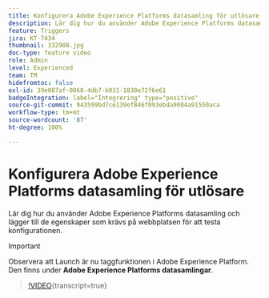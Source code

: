 ```yaml
---
title: Konfigurera Adobe Experience Platforms datasamling för utlösare
description: Lär dig hur du använder Adobe Experience Platforms datasamling och lägger till de egenskaper som krävs på webbplatsen för att testa konfigurationen.
feature: Triggers
jira: KT-7434
thumbnail: 332908.jpg
doc-type: feature video
role: Admin
level: Experienced
team: TM
hidefromtoc: false
exl-id: 39e087af-0868-4db7-b031-1830e72f6e61
badgeIntegration: label="Integrering" type="positive"
source-git-commit: 943599bd7ce139ef846f093ebda9084a91550aca
workflow-type: tm+mt
source-wordcount: '87'
ht-degree: 100%

---
```


# Konfigurera Adobe Experience Platforms datasamling för utlösare

Lär dig hur du använder Adobe Experience Platforms datasamling och lägger till de egenskaper som krävs på webbplatsen för att testa konfigurationen.

>[!IMPORTANT]
>
> Observera att Launch är nu taggfunktionen i Adobe Experience Platform. Den finns under **Adobe Experience Platforms datasamlingar**.

>[!VIDEO](https://video.tv.adobe.com/v/3454020?learn=on&captions=swe){transcript=true}
